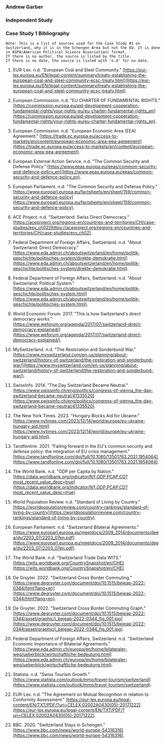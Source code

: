 ### Andrew Garber
### Independent Study 
### Case Study 1 Bibliography

```
Note: This is a list of sources used for the Case Study #1 on Switzerland, why it is in the Schengen Area but not the EU. It is done in ASPA(American Political Science Association) format. 
If there is no author, the source is listed by the title.
If there is no date, the source is listed with 'n.d' for no date.
```

1. EUR-Lex. n.d. "European Coal and Steel Community." [https://eur-lex.europa.eu/EN/legal-content/summary/treaty-establishing-the-european-coal-and-steel-community-ecsc-treaty.html](https://eur-lex.europa.eu/EN/legal-content/summary/treaty-establishing-the-european-coal-and-steel-community-ecsc-treaty.html).

2. European Commission. n.d. "EU CHARTER OF FUNDAMENTAL RIGHTS." [https://commission.europa.eu/aid-development-cooperation-fundamental-rights/your-rights-eu/eu-charter-fundamental-rights_en](https://commission.europa.eu/aid-development-cooperation-fundamental-rights/your-rights-eu/eu-charter-fundamental-rights_en).

3. European Commission. n.d. "European Economic Area (EEA) Agreement." [https://trade.ec.europa.eu/access-to-markets/en/content/european-economic-area-eea-agreement](https://trade.ec.europa.eu/access-to-markets/en/content/european-economic-area-eea-agreement).

4. European External Action Service. n.d. "The Common Security and Defense Policy." [https://www.eeas.europa.eu/eeas/common-security-and-defence-policy_en](https://www.eeas.europa.eu/eeas/common-security-and-defence-policy_en).

5. European Parliament. n.d. "The Common Security and Defense Policy." [https://www.europarl.europa.eu/factsheets/en/sheet/159/common-security-and-defence-policy](https://www.europarl.europa.eu/factsheets/en/sheet/159/common-security-and-defence-policy).

6. ACE Project. n.d. "Switzerland: Swiss Direct Democracy." [https://aceproject.org/regions-en/countries-and-territories/CH/case-studies/esy_ch02](https://aceproject.org/regions-en/countries-and-territories/CH/case-studies/esy_ch02).

7. Federal Department of Foreign Affairs, Switzerland. n.d. "About Switzerland: Direct Democracy." [https://www.eda.admin.ch/aboutswitzerland/en/home/politik-geschichte/politisches-system/direkte-demokratie.html](https://www.eda.admin.ch/aboutswitzerland/en/home/politik-geschichte/politisches-system/direkte-demokratie.html).

8. Federal Department of Foreign Affairs, Switzerland. n.d. "About Switzerland: Political System." [https://www.eda.admin.ch/aboutswitzerland/en/home/politik-geschichte/politisches-system.html](https://www.eda.admin.ch/aboutswitzerland/en/home/politik-geschichte/politisches-system.html).

9. World Economic Forum. 2017. "This is how Switzerland's direct democracy works." [https://www.weforum.org/agenda/2017/07/switzerland-direct-democracy-explained/](https://www.weforum.org/agenda/2017/07/switzerland-direct-democracy-explained/).

10. MySwitzerland. n.d. "The Restoration and Sonderbund War." [https://www.myswitzerland.com/en-us/planning/about-switzerland/history-of-switzerland/the-restoration-and-sonderbund-war/](https://www.myswitzerland.com/en-us/planning/about-switzerland/history-of-switzerland/the-restoration-and-sonderbund-war/).

11. SwissInfo. 2014. "The Day Switzerland Became Neutral." [https://www.swissinfo.ch/eng/politics/congress-of-vienna_the-day-switzerland-became-neutral/41335520](https://www.swissinfo.ch/eng/politics/congress-of-vienna_the-day-switzerland-became-neutral/41335520).

12. The New York Times. 2023. "Hungary Blocks Aid for Ukraine." [https://www.nytimes.com/2023/12/14/world/europe/eu-ukraine-hungary-aid.html](https://www.nytimes.com/2023/12/14/world/europe/eu-ukraine-hungary-aid.html).

13. Tandfonline. 2021. "Failing forward in the EU's common security and defense policy: the integration of EU crisis management." [https://www.tandfonline.com/doi/full/10.1080/13501763.2021.1954064](https://www.tandfonline.com/doi/full/10.1080/13501763.2021.1954064).

14. The World Bank. n.d. "GDP per Capita by Nation." [https://data.worldbank.org/indicator/NY.GDP.PCAP.CD?most_recent_value_desc=true](https://data.worldbank.org/indicator/NY.GDP.PCAP.CD?most_recent_value_desc=true).

15. World Population Review. n.d. "Standard of Living by Country." [https://worldpopulationreview.com/country-rankings/standard-of-living-by-country](https://worldpopulationreview.com/country-rankings/standard-of-living-by-country).

16. European Parliament. n.d. "Switzerland Bilateral Agreements." [https://www.europarl.europa.eu/meetdocs/2009_2014/documents/deea/dv/2203_07/2203_07en.pdf](https://www.europarl.europa.eu/meetdocs/2009_2014/documents/deea/dv/2203_07/2203_07en.pdf).

17. The World Bank. n.d. "Switzerland Trade Data WITS." [https://wits.worldbank.org/CountrySnapshot/en/CHE](https://wits.worldbank.org/CountrySnapshot/en/CHE).

18. De Gruyter. 2022. "Switzerland Cross Border Commuting." [https://www.degruyter.com/document/doi/10.1515/bejeap-2022-0344/html?lang=en](https://www.degruyter.com/document/doi/10.1515/bejeap-2022-0344/html?lang=en).

19. De Gruyter. 2022. "Switzerland Cross Border Commuting Graph." [https://www.degruyter.com/document/doi/10.1515/bejeap-2022-0344/asset/graphic/j_bejeap-2022-0344_fig_001.jpg](https://www.degruyter.com/document/doi/10.1515/bejeap-2022-0344/asset/graphic/j_bejeap-2022-0344_fig_001.jpg).

20. Federal Department of Foreign Affairs, Switzerland. n.d. "Switzerland Economic Importance of Bilaterial Agreements." [https://www.eda.admin.ch/europa/en/home/bilateraler-weg/ueberblick/wirtschaftliche-bedeutung.html](https://www.eda.admin.ch/europa/en/home/bilateraler-weg/ueberblick/wirtschaftliche-bedeutung.html).

21. Statista. n.d. "Swiss Tourism Growth." [https://www.statista.com/outlook/mmo/travel-tourism/switzerland](https://www.statista.com/outlook/mmo/travel-tourism/switzerland).

22. EUR-Lex. n.d. "The Agreement on Mutual Recognition in relation to Conformity Assessment." [https://eur-lex.europa.eu/legal-content/EN/TXT/PDF/?uri=CELEX:02002A0430(05)-20171222](https://eur-lex.europa.eu/legal-content/EN/TXT/PDF/?uri=CELEX:02002A0430(05)-20171222).

23. BBC. 2020. "Switzerland Stays in Schengen." [https://www.bbc.com/news/world-europe-54316316](https://www.bbc.com/news/world-europe-54316316).
